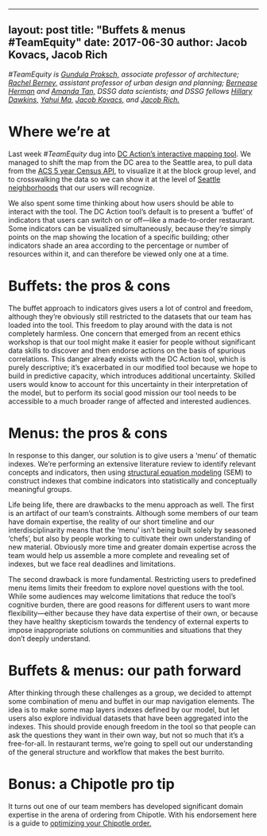 
---
layout: post
title:  "Buffets & menus #TeamEquity"
date:   2017-06-30
author: Jacob Kovacs, Jacob Rich
---

*\#TeamEquity is [Gundula Proksch,](http://realestate.washington.edu/about/people/fellows/gundula-proksch/) associate professor of architecture; [Rachel Berney,](http://realestate.washington.edu/about/people/fellows/rachel-berney/) assistant professor of urban design and planning; [Bernease Herman](http://escience.washington.edu/people/bernease-herman/) and [Amanda Tan,](http://escience.washington.edu/people/amanda-tan/) DSSG data scientists; and DSSG fellows [Hillary Dawkins,](https://uwescience.github.io/DSSG2017//2017/06/16/Hillary_Dawkins.html) [Yahui Ma,](https://uwescience.github.io/DSSG2017//2017/06/16/maya-post.html) [Jacob Kovacs,](https://uwescience.github.io/DSSG2017//2017/06/16/jtkovacs-intro.html) and [Jacob Rich.](https://uwescience.github.io/DSSG2017//2017/06/16/jrich.html)*

# Where we’re at

Last week *#TeamEquity* dug into [DC Action’s interactive mapping tool](http://datatools.dcactionforchildren.org/). We managed to shift the map from the DC area to the Seattle area, to pull data from the [ACS 5 year Census API](https://www.census.gov/data/developers/data-sets/acs-5year.html), to visualize it at the block group level, and to crosswalking the data so we can show it at the level of [Seattle neighborhoods](http://seattle.findwell.com/seattle-neighborhoods/) that our users will recognize. 

We also spent some time thinking about how users should be able to interact with the tool. The DC Action tool’s default is to present a ‘buffet’ of indicators that users can switch on or off—like a made-to-order restaurant. Some indicators can be visualized simultaneously, because they’re simply points on the map showing the location of a specific building; other indicators shade an area according to the percentage or number of resources within it, and can therefore be viewed only one at a time.

# Buffets: the pros & cons

The buffet approach to indicators gives users a lot of control and freedom, although they’re obviously still restricted to the datasets that our team has loaded into the tool. This freedom to play around with the data is not completely harmless. One concern that emerged from an recent ethics workshop is that our tool might make it easier for people without significant data skills to discover and then endorse actions on the basis of spurious correlations. This danger already exists with the DC Action tool, which is purely descriptive; it’s exacerbated in our modified tool because we hope to build in predictive capacity, which introduces additional uncertainty. Skilled users would know to account for this uncertainty in their interpretation of the model, but to perform its social good mission our tool needs to be accessible to a much broader range of affected and interested audiences.

# Menus: the pros & cons

In response to this danger, our solution is to give users a ‘menu’ of thematic indexes. We’re performing an extensive literature review to identify relevant concepts and indicators, then using [structural equation modeling](https://m-clark.github.io/docs/sem/) (SEM) to construct indexes that combine indicators into statistically and conceptually meaningful groups.

Life being life, there are drawbacks to the menu approach as well. The first is an artifact of our team’s constraints. Although some members of our team have domain expertise, the reality of our short timeline and our interdisciplinarity means that the ‘menu’ isn’t being built solely by seasoned ‘chefs’, but also by people working to cultivate their own understanding of new material. Obviously more time and greater domain expertise across the team would help us assemble a more complete and revealing set of indexes, but we face real deadlines and limitations.

The second drawback is more fundamental. Restricting users to predefined menu items limits their freedom to explore novel questions with the tool. While some audiences may welcome limitations that reduce the tool’s cognitive burden, there are good reasons for different users to want more flexibility—either because they have data expertise of their own, or because they have healthy skepticism towards the tendency of external experts to impose inappropriate solutions on communities and situations that they don’t deeply understand.

# Buffets & menus: our path forward

After thinking through these challenges as a group, we decided to attempt some combination of menu and buffet in our map navigation elements. The idea is to make some map layers indexes defined by our model, but let users also explore individual datasets that have been aggregated into the indexes. This should provide enough freedom in the tool so that people can ask the questions they want in their own way, but not so much that it’s a free-for-all. In restaurant terms, we’re going to spell out our understanding of the general structure and workflow that makes the best burrito.

# Bonus: a Chipotle pro tip

It turns out one of our team members has developed significant domain expertise in the arena of ordering from Chipotle. With his endorsement here is a guide to [optimizing your Chipotle order.](https://www.apartmentlist.com/rentonomics/6-techniques-to-get-more-chipotle-burrito-for-free/)  
